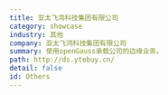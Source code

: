 ```yaml
---
title: 亚太飞鸿科技集团有限公司
category: showcase
industry: 其他
company: 亚太飞鸿科技集团有限公司
summary: 使用openGauss承载公司的边缘业务。
path: http://ds.ytebuy.cn/
detail: false
id: Others
---
```

